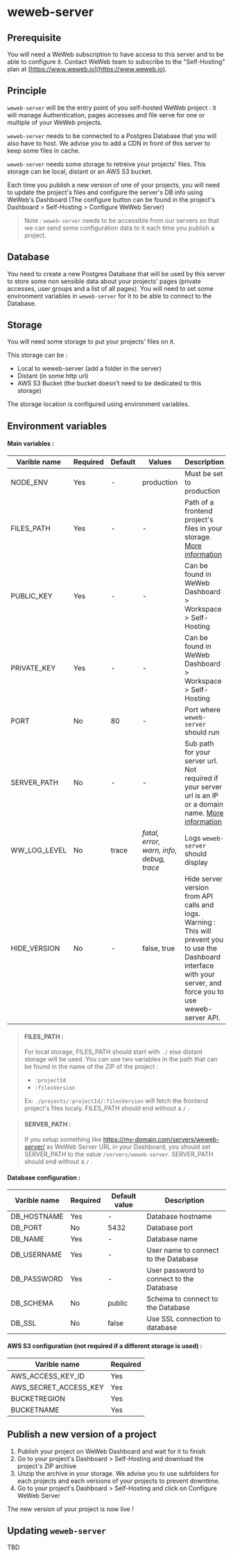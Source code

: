 # weweb-server

## Prerequisite

You will need a WeWeb subscription to have access to this server and to be able to configure it.
Contact WeWeb team to subscribe to the "Self-Hosting" plan at [https://www.weweb.io](https://www.weweb.io).

## Principle

`weweb-server` will be the entry point of you self-hosted WeWeb project : it will manage Authentication, pages accesses and file serve for one or multiple of your WeWeb projects.

`weweb-server` needs to be connected to a Postgres Database that you will also have to host.
We advise you to add a CDN in front of this server to keep some files in cache.

`weweb-server` needs some storage to retreive your projects' files. This storage can be local, distant or an AWS S3 bucket.

Each time you publish a new version of one of your projects, you will need to update the project's files and configure the server's DB info using WeWeb's Dashboard (The configure button can be found in the project's Dashboard > Self-Hosting > Configure WeWeb Server)

> Note : `weweb-server` needs to be accessible from our servers so that we can send some configuration data to it each time you publish a project.

## Database

You need to create a new Postgres Database that will be used by this server to store some non sensible data about your projects' pages (private accesses, user groups and a list of all pages).
You will need to set some environment variables in `weweb-server` for it to be able to connect to the Database.

## Storage

You will need some storage to put your projects' files on it.

This storage can be :

-   Local to weweb-server (add a folder in the server)
-   Distant (in some http url)
-   AWS S3 Bucket (the bucket doesn't need to be dedicated to this storage)

The storage location is configured using environment variables.

## Environment variables

#### Main variables :

| Varible name | Required | Default | Values                                   | Description                                                                                                                                                          |
| ------------ | -------- | ------- | ---------------------------------------- | -------------------------------------------------------------------------------------------------------------------------------------------------------------------- |
| NODE_ENV     | Yes      | -       | production                               | Must be set to production                                                                                                                                            |
| FILES_PATH   | Yes      | -       | -                                        | Path of a frontend project's files in your storage. [More information](#files_path-)                                                                                 |
| PUBLIC_KEY   | Yes      | -       | -                                        | Can be found in WeWeb Dashboard > Workspace > Self-Hosting                                                                                                           |
| PRIVATE_KEY  | Yes      | -       | -                                        | Can be found in WeWeb Dashboard > Workspace > Self-Hosting                                                                                                           |
| PORT         | No       | 80      | -                                        | Port where `weweb-server` should run                                                                                                                                 |
| SERVER_PATH  | No       | -       | -                                        | Sub path for your server url. Not required if your server url is an IP or a domain name. [More information](#server_path-)                                           |
| WW_LOG_LEVEL | No       | trace   | _fatal, error, warn, info, debug, trace_ | Logs `weweb-server` should display                                                                                                                                   |
| HIDE_VERSION | No       | -       | false, true                              | Hide server version from API calls and logs. Warning : This will prevent you to use the Dashboard interface with your server, and force you to use weweb-server API. |

> #### FILES_PATH :
>
> For local storage, FILES_PATH should start with `./` else distant storage will be used.
> You can use two variables in the path that can be found in the name of the ZIP of the project :
>
> -   `:projectId`
> -   `:filesVersion`
>
> Ex: `./projects/:projectId/:filesVersion` will fetch the frontend project's files localy.
> FILES_PATH should end without a `/` .

> #### SERVER_PATH :
>
> If you setup something like https://my-domain.com/servers/weweb-server/ as WeWeb Server URL in your Dashboard, you should set SERVER_PATH to the value `/servers/weweb-server`.
> SERVER_PATH should end without a `/` .

#### Database configuration :

| Varible name | Required | Default value | Description                              |
| ------------ | -------- | ------------- | ---------------------------------------- |
| DB_HOSTNAME  | Yes      | -             | Database hostname                        |
| DB_PORT      | No       | 5432          | Database port                            |
| DB_NAME      | Yes      | -             | Database name                            |
| DB_USERNAME  | Yes      | -             | User name to connect to the Database     |
| DB_PASSWORD  | Yes      | -             | User password to connect to the Database |
| DB_SCHEMA    | No       | public        | Schema to connect to the Database        |
| DB_SSL       | No       | false         | Use SSL connection to database           |

#### AWS S3 configuration (not required if a different storage is used) :

| Varible name          | Required |
| --------------------- | -------- |
| AWS_ACCESS_KEY_ID     | Yes      |
| AWS_SECRET_ACCESS_KEY | Yes      |
| BUCKETREGION          | Yes      |
| BUCKETNAME            | Yes      |

## Publish a new version of a project

1.  Publish your project on WeWeb Dashboard and wait for it to finish
2.  Go to your project's Dashboard > Self-Hosting and download the project's ZIP archive
3.  Unzip the archive in your storage. We advise you to use subfolders for each projects and each versions of your projects to prevent downtime.
4.  Go to your project's Dashboard > Self-Hosting and click on Configure WeWeb Server

The new version of your project is now live !

## Updating `weweb-server`

TBD
